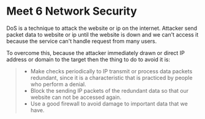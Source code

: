 Meet 6 Network Security
=======================

DoS is a technique to attack the website or ip on the internet. Attacker send packet data to website or ip until the website is down and we can't access it because the service can't handle request from many users.

To overcome this, because the attacker immediately drawn or direct IP address or domain to the target then the thing to do to avoid it is:
> - Make checks periodically to IP transmit or process data packets redundant, since it is a characteristic that is practiced by people who perform a denial.
> - Block the sending IP packets of the redundant data so that our website can not be accessed again.
> - Use a good firewall to avoid damage to important data that we have.